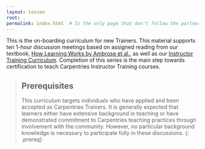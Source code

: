 ```yaml
---
layout: lesson
root: .
permalink: index.html  # Is the only page that don't follow the partner /:path/index.html
---
```

This is the on-boarding curriculum for new Trainers. This material supports ten 1-hour discussion meetings based on assigned reading from our textbook, [How Learning Works by Ambrose et al.](http://www.worldcat.org/title/how-learning-works-seven-research-based-principles-for-smart-teaching/oclc/468969206), as well as our [Instructor Training Curriculum](https://carpentries.github.io/instructor-training/). Completion of this series is the main step towards certification to teach Carpentries Instructor Training courses.

> ## Prerequisites
>
> This curriculum targets individuals who have applied and been accepted as Carpentries Trainers. It is generally expected that learners either have extensive background in teaching or have demonstrated commitment to Carpentries teaching practices through involvement with the community. However, no particular background knowledge is necessary to participate fully in these discussions.
{: .prereq}
